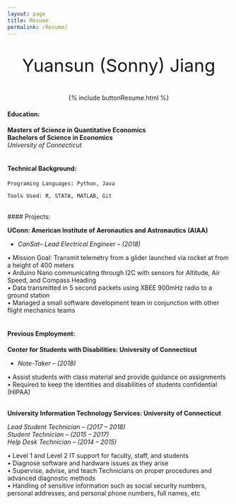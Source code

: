 ```yaml
---
layout: page
title: Resume
permalink: /Resume/
---
```


<p style="text-align: center;font-size:40px">Yuansun (Sonny) Jiang</p>

<p style="text-align: center;">{% include buttonResume.html %}</p>

#### Education:
  
**Masters of Science in Quantitative Economics**  
**Bachelors of Science in Economics**  
*University of Connecticut*
<br/><br/>

#### Technical Background:

    Programing Languages: Python, Java
    
    Tools Used: R, STATA, MATLAB, Git

<br/>
#### Projects:

**UConn: American Institute of Aeronautics and Astronautics (AIAA)**  

- *CanSat– Lead Electrical Engineer – (2018)*

• Mission Goal: Transmit telemetry from a glider launched via rocket at from a height of 400 meters  
• Arduino Nano communicating through I2C with sensors for Altitude, Air Speed, and Compass Heading  
• Data transmitted in 5 second packets using XBEE 900mHz radio to a ground station  
• Managed a small software development team in conjunction with other flight mechanics teams
<br/><br/>

#### Previous Employment:

**Center for Students with Disabilities: University of Connecticut**  

- *Note-Taker – (2018)*  

• Assist students with class material and provide guidance on assignments
• Required to keep the identities and disabilities of students confidential (HIPAA)  
<br/>

**University Information Technology Services: University of Connecticut**  

*Lead Student Technician – (2017 – 2018)  
Student Technician – (2015 – 2017)  
Help Desk Technician – (2014 – 2015)*  

• Level 1 and Level 2 IT support for faculty, staff, and students  
• Diagnose software and hardware issues as they arise  
• Supervise, advise, and teach Technicians on proper procedures and advanced diagnostic methods  
• Handling of sensitive information such as social security numbers, personal addresses, and personal phone numbers, full names, etc
